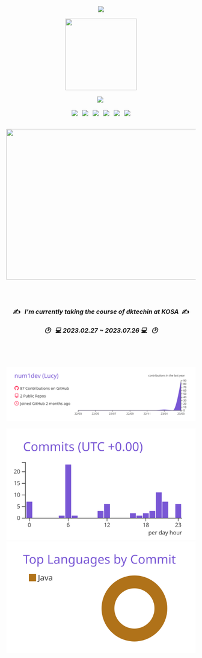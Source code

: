 <div align="center">
  <!--<img src="https://capsule-render.vercel.app/api?type=waving&color=ffdbe6&height=200&section=header&text=Hello,%20I'm&fontSize=70" />-->
<img src="https://capsule-render.vercel.app/api?type=wave&color=ffdbe6&height=300&section=header&text=Hello,%20I'm&fontSize=70&animation=fadeIn&fontColor=4b4b4b" />

<!--# 👋 _Hello, I'm Lucy_ 👋&fontColor=b0bac9-->
  
  

<a href="#" target="_blank"><img src="https://user-images.githubusercontent.com/122321793/228085614-f7ce4605-6a97-489e-8373-90f11de6d903.png" style="width: 190px; height:190px;"></a>


  <a href="https://instagram.com/sj_cd_9612?igshid=ZDdkNTZiNTM="><img src="https://img.shields.io/badge/Instagram-E4405F?style=for-the-badge&logo=Instagram&logoColor=white"></a>&nbsp;
  <br><br>
 <img src="https://img.shields.io/badge/JAVA-007396?style=for-the-badge&logo=java&logoColor=white"> &nbsp;   <img src="https://img.shields.io/badge/mysql-4479A1?style=for-the-badge&logo=mysql&logoColor=white"> &nbsp;  <img src="https://img.shields.io/badge/javascript-F7DF1E?style=for-the-badge&logo=javascript&logoColor=black">
&nbsp;  <img src="https://img.shields.io/badge/html-E34F26?style=for-the-badge&logo=html5&logoColor=white">  &nbsp; <img src="https://img.shields.io/badge/css-1572B6?style=for-the-badge&logo=css3&logoColor=white">  &nbsp; <img src="https://img.shields.io/badge/github-181717?style=for-the-badge&logo=github&logoColor=white"> 


  
&nbsp; &nbsp;&nbsp;&nbsp;&nbsp;&nbsp;&nbsp;&nbsp;<a href="#" target="_blank"><img src="https://user-images.githubusercontent.com/122321793/228138751-1786a3e0-854e-43e2-ad42-1360f8ef4512.jpg" style="width: 700px; height:400px;"></a>
&nbsp;&nbsp;&nbsp;&nbsp;&nbsp;&nbsp; &nbsp;&nbsp;  
  
  
<br>
 <!-- &nbsp;&nbsp;&nbsp;
<a href="#" target="_blank"><img src="https://www.pngmart.com/files/8/Brackets-Transparent-Images-PNG.png" style="width:30px; height:45px;"></a>
&nbsp;&nbsp;&nbsp;&nbsp;&nbsp;&nbsp; &nbsp;&nbsp;
<a href="https://dktechin.com/service/main/index" target="_blank"><img src="https://user-images.githubusercontent.com/122321793/228051993-9090bd7d-3fd4-479a-bbc4-a1b97f728e41.jpg" style="width:130px; height:45px;"></a> 
&nbsp;&nbsp;&nbsp;&nbsp;&nbsp;  
<a href="#" target="_blank"><img src="https://user-images.githubusercontent.com/122321793/228095317-d47c763b-4f24-4d30-bb0f-296f78aff91a.png" style="width:50px; height:50px;"></a>
&nbsp;&nbsp;&nbsp;&nbsp;&nbsp;  
<a href="https://www.sw.or.kr/site/sw/main.do" target="_blank"><img src="https://user-images.githubusercontent.com/122321793/228093858-493cd9da-b83e-4e86-ac79-0a036b6e35af.png" style="width:150px; height:50px;"></a>&nbsp;&nbsp;&nbsp;&nbsp;&nbsp;&nbsp;&nbsp;&nbsp;&nbsp;
<a href="#" target="_blank"><img src="https://encrypted-tbn0.gstatic.com/images?q=tbn:ANd9GcTVhqdzZmqELwaH4go-BJR3jYKmUNMWLtHtuo6q2YMB4ONYttWj-5SwVzf2Tm2H3Mc96w&usqp=CAU" style="width:20px; height:45px;"></a> 
<a href="#" target="_blank"><img src="https://t1.daumcdn.net/cfile/tistory/9910D03D5CC4518005" style="width:70px; height:45px;"></a>
  <br><br><br> -->
  
  
  


  
  
 ### ✍️ &nbsp; _I'm currently taking the course of dktechin at KOSA_ &nbsp;✍️ <br>
  ### _🕑 &nbsp; 💻 2023.02.27 ~ 2023.07.26 💻 &nbsp; 🕑_
 
  <br>
  <br>
  
  
<!--![Anurag's GitHub stats](https://github-readme-stats.vercel.app/api?username=num1dev&show_icons=true&theme=buefy)-->
  
  <br>
  
 
[![](https://raw.githubusercontent.com/num1dev/num1dev/main/profile-summary-card-output/buefy/0-profile-details.svg)](https://github.com/vn7n24fzkq/github-profile-summary-cards)
 <br> <br>
 [![](https://raw.githubusercontent.com/num1dev/num1dev/main/profile-summary-card-output/buefy/4-productive-time.svg)](https://github.com/vn7n24fzkq/github-profile-summary-cards)
[![](https://raw.githubusercontent.com/num1dev/num1dev/main/profile-summary-card-output/buefy/2-most-commit-language.svg)](https://github.com/vn7n24fzkq/github-profile-summary-cards)

   
  
<!--
**num1dev/num1dev** is a ✨ _special_ ✨ repository because its `README.md` (this file) appears on your GitHub profile.

Here are some ideas to get you started:

- 🔭 I’m currently working on ...
- 🌱 I’m currently learning ...
- 👯 I’m looking to collaborate on ...
- 🤔 I’m looking for help with ...
- 💬 Ask me about ...
- 📫 How to reach me: ...
- 😄 Pronouns: ...
- ⚡ Fun fact: ...
--> </div>

